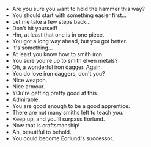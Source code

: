 - Are you sure you want to hold the hammer this way?
- You should start with something easier first...
- Let me take a few steps back...
- Don't hit yourself!
- Hm, at least that one is in one piece.
- You got a long way ahead, but you got better.
- It's something...
- At least you know how to smith iron.
- You sure you're up to smith elven metals?
- Oh, a wonderful iron dagger. Again.
- You do love iron daggers, don't you?
- Nice weapon.
- Nice armour.
- YOu're getting pretty good at this.
- Admirable.
- You are good enough to be a good apprentice.
- There are not many smiths left to teach you.
- Keep up, and you'll surpass Eorlund.
- Now that is craftsmanship!
- Ah, beautiful to behold.
- You could become Eorlund's successor.
